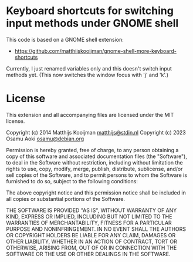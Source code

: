 Keyboard shortcuts for switching input methods under GNOME shell
================================================================

This code is based on a GNOME shell extension:
- https://github.com/matthijskooijman/gnome-shell-more-keyboard-shortcuts

Currently, I just renamed variables only and this doesn't switch input methods
yet.  (This now switches the window focus with '<Super>j' and '<Super>k'.)

License
=======
This extension and all accompanying files are licensed under the MIT license.

Copyright (c) 2014 Matthijs Kooijman <matthijs@stdin.nl>
Copyright (c) 2023 Osamu Aoki <osamu@debian.org>

Permission is hereby granted, free of charge, to any person obtaining
a copy of this software and associated documentation files (the
"Software"), to deal in the Software without restriction, including
without limitation the rights to use, copy, modify, merge, publish,
distribute, sublicense, and/or sell copies of the Software, and to
permit persons to whom the Software is furnished to do so, subject to
the following conditions:

The above copyright notice and this permission notice shall be
included in all copies or substantial portions of the Software.

THE SOFTWARE IS PROVIDED "AS IS", WITHOUT WARRANTY OF ANY KIND,
EXPRESS OR IMPLIED, INCLUDING BUT NOT LIMITED TO THE WARRANTIES OF
MERCHANTABILITY, FITNESS FOR A PARTICULAR PURPOSE AND
NONINFRINGEMENT. IN NO EVENT SHALL THE AUTHORS OR COPYRIGHT HOLDERS
BE LIABLE FOR ANY CLAIM, DAMAGES OR OTHER LIABILITY, WHETHER IN AN
ACTION OF CONTRACT, TORT OR OTHERWISE, ARISING FROM, OUT OF OR IN
CONNECTION WITH THE SOFTWARE OR THE USE OR OTHER DEALINGS IN THE
SOFTWARE.
